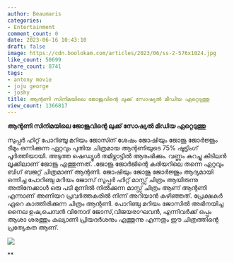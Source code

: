 ```yaml
---
author: Beaumaris
categories:
- Entertainment
comment_count: 0
date: 2023-06-16 10:43:10
draft: false
image: https://cdn.boolokam.com/articles/2023/06/ss-2-576x1024.jpg
like_count: 50699
share_count: 8741
tags:
- antony movie
- joju george
- joshy
title: ആന്റണി സിനിമയിലെ ജോജുവിന്റെ ലുക്ക്‌ സോഷ്യൽ മീഡിയ ഏറ്റെടുത്തു
view_count: 1366817
---
```


**ആന്റണി സിനിമയിലെ ജോജുവിന്റെ ലുക്ക്‌ സോഷ്യൽ മീഡിയ ഏറ്റെടുത്തു**

സുപ്പർ ഹിറ്റ് പോറിഞ്ചു മറിയം ജോസിന് ശേഷം ജോഷിയും ജോജു ജോർജ്ജും ടീമും ഒന്നിക്കുന്ന ഏറ്റവും പുതിയ ചിത്രമായ ആന്റണിയുടെ 75% ഷൂട്ടിംഗ് പൂർത്തിയായി. അടുത്ത ഷെഡ്യൂൾ തമിഴ്നാട്ടിൽ ആരംഭിക്കും. വണ്ണം കുറച്ചു കിടിലൻ ലൂക്കിലാണ് ജോജു എത്തുന്നത്. .ജോജു ജോർജിന്റെ കരിയറിലെ തന്നെ ഏറ്റവും ബിഗ് ബജറ്റ് ചിത്രമാണ് ആന്റണി. ജോഷിയും ജോജു ജോർജ്ജും ആദ്യമായി ഒന്നിച്ച പോറിഞ്ചു മറിയം ജോസ് സൂപ്പർ ഹിറ്റ് മാസ്സ് ചിത്രം ആയിരുന്നു അതിനേക്കാൾ ഒരു പടി മുന്നിൽ നിൽക്കുന്ന മാസ്സ് ചിത്രം ആണ് ആന്റണി എന്നാണ് അണിയറ പ്രവർത്തകരിൽ നിന്ന് അറിയാൻ കഴിഞ്ഞത്. പ്രേക്ഷകർ ഏറെ കാത്തിരിക്കുന്ന ചിത്രം ആന്റണി. പോറിഞ്ചു മറിയം ജോസിൽ അഭിനയിച്ച നൈല ഉഷ,ചെമ്പൻ വിനോദ് ജോസ്,വിജയരാഘവൻ, എന്നിവർക്ക് ഒപ്പം ആശാ ശരത്തും കല്യാണി പ്രിയദർശനും എത്തുന്നു എന്നതും ഈ ചിത്രത്തിന്റെ പ്രത്യേകത ആണ്.

[](https://cdn.boolokam.com/articles/2023/06/dddddd-4.jpg) [![](https://cdn.boolokam.com/articles/2023/06/ss-2-576x1024.jpg)](https://cdn.boolokam.com/articles/2023/06/ss-2.jpg)

**